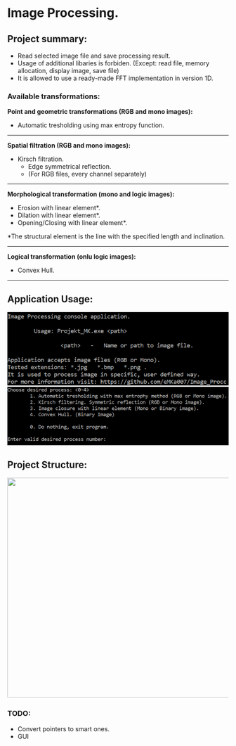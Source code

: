 # Image Processing. 

## Project summary:
* Read selected image file and save processing result.
* Usage of additional libaries is forbiden. (Except: read file, memory allocation, display image, save file)
* It is allowed to use a ready-made FFT implementation in version 1D.

### Available transformations:
<b>Point and geometric transformations (RGB and mono images):</b> 
* Automatic tresholding using max entropy function.

***

<b>Spatial filtration (RGB and mono images): </b> 
* Kirsch filtration.
  * Edge symmetrical reflection.
  * (For RGB files, every channel separately)

___

<b>Morphological transformation (mono and logic images): </b>
* Erosion with linear element*.
* Dilation with linear element*.
* Opening/Closing with linear element*.

*The structural element is the line with the specified length and inclination.

___

<b>Logical transformation (onlu logic images): </b>
* Convex Hull.

___

## Application Usage:
![alt text][usage]
![alt text][usage1]

[usage]: https://raw.githubusercontent.com/eMKa007/Image_Procc/master/Projekt_MK/TestImages/usage.png "Program Usage."
[usage1]: https://raw.githubusercontent.com/eMKa007/Image_Procc/master/Projekt_MK/TestImages/usage1.png "Transformation pick."

## Project Structure:
<img src="https://raw.githubusercontent.com/eMKa007/Image_Procc/master/Projekt_MK/TestImages/Image-Processing-Projekt-MK.png" width="650" height="500" />

### TODO: 
  * Convert pointers to smart ones.
  * GUI
